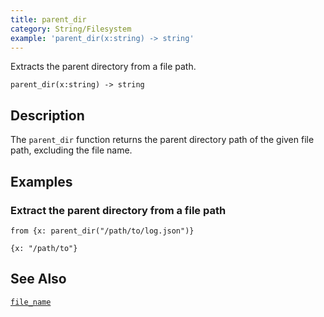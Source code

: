 ```yaml
---
title: parent_dir
category: String/Filesystem
example: 'parent_dir(x:string) -> string'
---
```



Extracts the parent directory from a file path.

```tql
parent_dir(x:string) -> string
```

## Description

The `parent_dir` function returns the parent directory path of the given file path, excluding the file name.

## Examples

### Extract the parent directory from a file path

```tql
from {x: parent_dir("/path/to/log.json")}
```

```tql
{x: "/path/to"}
```

## See Also

[`file_name`](/reference/functions/file_name)
